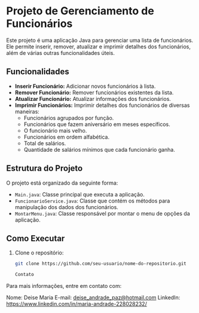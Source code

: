 # Projeto de Gerenciamento de Funcionários

Este projeto é uma aplicação Java para gerenciar uma lista de funcionários. Ele permite inserir, remover, atualizar e imprimir detalhes dos funcionários, além de várias outras funcionalidades úteis.

## Funcionalidades

- **Inserir Funcionário:** Adicionar novos funcionários à lista.
- **Remover Funcionário:** Remover funcionários existentes da lista.
- **Atualizar Funcionário:** Atualizar informações dos funcionários.
- **Imprimir Funcionários:** Imprimir detalhes dos funcionários de diversas maneiras:
  - Funcionários agrupados por função.
  - Funcionários que fazem aniversário em meses específicos.
  - O funcionário mais velho.
  - Funcionários em ordem alfabética.
  - Total de salários.
  - Quantidade de salários mínimos que cada funcionário ganha.

## Estrutura do Projeto

O projeto está organizado da seguinte forma:

- `Main.java`: Classe principal que executa a aplicação.
- `FuncionarioService.java`: Classe que contém os métodos para manipulação dos dados dos funcionários.
- `MontarMenu.java`: Classe responsável por montar o menu de opções da aplicação.

## Como Executar

1. Clone o repositório:
   ```bash
   git clone https://github.com/seu-usuario/nome-do-repositorio.git

   Contato
Para mais informações, entre em contato com:

Nome: Deise Maria
E-mail: deise_andrade_paz@hotmail.com
LinkedIn: https://www.linkedin.com/in/maria-andrade-228028232/

